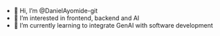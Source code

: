 - 👋 Hi, I’m @DanielAyomide-git
- 👀 I’m interested in frontend, backend and AI
- 🌱 I’m currently learning to integrate GenAI with software development


<!---
DanielAyomide-git/DanielAyomide-git is a ✨ special ✨ repository because its `README.md` (this file) appears on your GitHub profile.
You can click the Preview link to take a look at your changes.
--->
